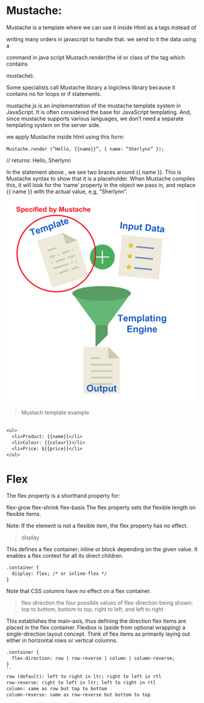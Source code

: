 # Mustache:

Mustache is a template where we can use it inside Html as a tags instead of 

writing many orders in javascript to handle that. we send to it the data using a 

command in java script Mustach.render(the id or class of the tag which contains 

mustache).

Some specialists call Mustache library a logicless library because it contains no for loops or if statements. 





mustache.js is an implementation of the mustache template system in JavaScript. It is often considered the base for JavaScript templating. And, since mustache supports various languages, we don’t need a separate templating system on the server side.

we apply Mustache inside html  using this form: 


`Mustache.render (“Hello, {{name}}”, { name: “Sherlynn” });`

// returns: Hello, Sherlynn

In the statement above , we see two braces around {{ name }}. This is Mustache syntax to show that it is a placeholder. When Mustache compiles this, it will look for the ‘name’ property in the object we pass in, and replace {{ name }} with the actual value, e,g, “Sherlynn”.



![mustach](images/mustach.png)



> Mustach template example 

```<h4>Product Info: {{name}}</h4>

<ul>
  <li>Product: {{name}}</li>
  <li>Colour: {{colour}}</li>
  <li>Price: ${{price}}</li>
</ul>
```

# Flex 

The flex property is a shorthand property for:

flex-grow
flex-shrink
flex-basis
The flex property sets the flexible length on flexible items.

Note: If the element is not a flexible item, the flex property has no effect.

> display

This defines a flex container; inline or block depending on the given value. It enables a flex context for all its direct children.

``` 
.container {
  display: flex; /* or inline-flex */
}
```
Note that CSS columns have no effect on a flex container.


> flex-direction
the four possible values of flex-direction being shown: top to bottom, bottom to top, right to left, and left to right

This establishes the main-axis, thus defining the direction flex items are placed in the flex container. Flexbox is (aside from optional wrapping) a single-direction layout concept. Think of flex items as primarily laying out either in horizontal rows or vertical columns.

```
.container {
  flex-direction: row | row-reverse | column | column-reverse;
}
``
row (default): left to right in ltr; right to left in rtl
row-reverse: right to left in ltr; left to right in rtl
column: same as row but top to bottom
column-reverse: same as row-reverse but bottom to top